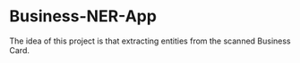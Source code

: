 # Business-NER-App
The  idea of this project is that extracting entities from the scanned Business Card.
